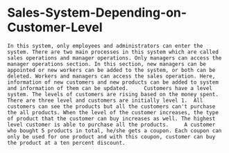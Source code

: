 # Sales-System-Depending-on-Customer-Level
    In this system, only employees and administrators can enter the system. There are two main processes in this system which are called sales operations and manager operations. Only managers can access the manager operations section. In this section, new managers can be appointed or new workers can be added to the system, or both can be deleted. Workers and managers can access the sales operation. Here, information of new customers and new products can be added to system and information of them can be updated.     Customers have a level system. The levels of customers are rising based on the money spent.  There are three level and customers are initially level 1.  All customers can see the products but all the customers can't purchase the all products. When the level of the customer increases, the type of product that the customer can buy increases as well. The highest level customer is able to purchase all the products.     A customer who bought 5 products in total, he/she gets a coupon. Each coupon can only be used for one product and with this coupon, customer can buy the product at a ten percent discount.
